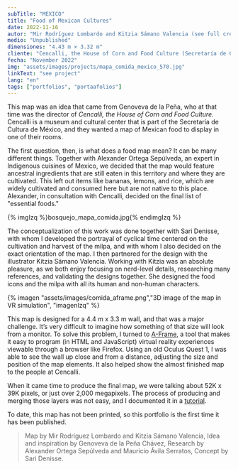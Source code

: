 ```yaml
---
subTitle: "MEXICO"
title: "Food of Mexican Cultures"
date: 2022-11-16
autor: "Mir Rodríguez Lombardo and Kitzia Sámano Valencia (see full credits below)"
medio: "Unpublished"
dimensiones: "4.43 m × 3.32 m"
cliente: "Cencalli, the House of Corn and Food Culture (Secretaría de Cultura de México)"
fecha: "November 2022"
img: "assets/images/projects/mapa_comida_mexico_570.jpg"
linkText: "see project"
lang: "en"
tags: ["portfolios", "portaafolios"]
---
```


  <script src="/assets/js/openseadragon/openseadragon.min.js"></script>

This map was an idea that came from Genoveva de la Peña, who at that time was the director of _Cencalli, the House of Corn and Food Culture_. Cencalli is a museum and cultural center that is part of the Secretaría de Cultura de México, and they wanted a map of Mexican food to display in one of their rooms.

The first question, then, is what does a food map mean? It can be many different things. Together with Alexander Ortega Sepúlveda, an expert in Indigenous cuisines of Mexico, we decided that the map would feature ancestral ingredients that are still eaten in this territory and where they are cultivated. This left out items like bananas, lemons, and rice, which are widely cultivated and consumed here but are not native to this place. Alexander, in consultation with Cencalli, decided on the final list of "essential foods."

{% imgIzq %}bosquejo_mapa_comida.jpg{% endimgIzq %}

The conceptualization of this work was done together with Sari Denisse, with whom I developed the portrayal of cyclical time centered on the cultivation and harvest of the milpa, and with whom I also decided on the exact orientation of the map. I then partnered for the design with the illustrator Kitzia Sámano Valencia. Working with Kitzia was an absolute pleasure, as we both enjoy focusing on nerd-level details, researching many references, and validating the designs together. She designed the food icons and the milpa with all its human and non-human characters.

{% imagen "assets/images/comida_aframe.png","3D image of the map in VR simulation", "imagenIzq" %}

This map is designed for a 4.4 m x 3.3 m wall, and that was a major challenge. It’s very difficult to imagine how something of that size will look from a monitor. To solve this problem, I turned to [A-Frame](https://aframe.io/), a tool that makes it easy to program (in HTML and JavaScript) virtual reality experiences viewable through a browser like Firefox. Using an old Oculus Quest 1, I was able to see the wall up close and from a distance, adjusting the size and position of the map elements. It also helped show the almost finished map to the people at Cencalli.

When it came time to produce the final map, we were talking about 52K x 39K pixels, or just over 2,000 megapixels. The process of producing and merging those layers was not easy, and I documented it in a [tutorial](https://mirrodriguezlombardo.com/huge-images).

To date, this map has not been printed, so this portfolio is the first time it has been published.

> Map by Mir Rodríguez Lombardo and Kitzia Sámano Valencia,
> Idea and inspiration by Genoveva de la Peña Chávez,
> Research by Alexander Ortega Sepúlveda and Mauricio Ávila Serratos,
> Concept by Sari Denisse.

<div id="comidaMapaZoom" class="openseadragon" style="width: 95vw; height: 100vh; margin: 1em calc(50% - 50vw);"></div>

<script type="text/javascript">
    var viewer = OpenSeadragon({
        id: "comidaMapaZoom",
        prefixUrl: "/assets/js/openseadragon/images/",
        tileSources: "/assets/images/comida.dzi",
            // visibilityRatio: 1.0,

        defaultZoomLevel: 	0,
        // minZoomLevel: 0,
        maxZoomLevel:16,
        // constrainDuringPan: true,
        showNavigator: true,
    navigatorPosition: "BOTTOM_LEFT",
    });
</script>
